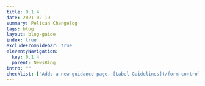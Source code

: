 ```yaml
---
title: 0.1.4
date: 2021-02-19
summary: Pelican Changelog
tags: blog
layout: blog-guide
index: true
excludeFromSidebar: true
eleventyNavigation:
  key: 0.1.4
  parent: NewsBlog
intro: ""
checklist: ["Adds a new guidance page, [Label Guidelines](/form-controls/labels-guidance/), for guidance on using labels in forms."]
---
```


